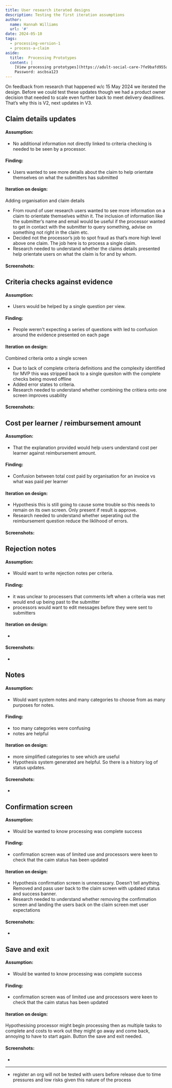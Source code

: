```yaml
---
title: User research iterated designs
description: Testing the first iteration assumptions
author:
  name: Hannah Williams
  url: '#'
date: 2024-05-10
tags:
  - processing-version-1
  - process-a-claim
aside:
  title:  Processing Prototypes
  content: |
    [View processing prototypes](https://adult-social-care-7fe9bafd955a.herokuapp.com/version-index?area=Processing) 
    Password: ascbsa123
---
```


On feedback from research that happened w/c 15 May 2024 we iterated the design. Before we could test these updates though we had a product owner decision that needed to scale even further back to meet delivery deadlines. That’s why this is V2, next updates in V3.

## Claim details updates

#### Assumption: 
- No additional information not directly linked to criteria checking is needed to be seen by a processor.

#### Finding:
- Users wanted to see more details about the claim to help orientate themselves on what the submitters has submitted

#### Iteration on design:
Adding organisation and claim details

- From round of user research users wanted to see more information on a claim to orientate themselves within it. The inclusion of information like the submitter’s name and email would be useful if the processor wanted to get in contact with the submitter to query something, advise on something not right in the claim etc. 
- Decided not the processor’s job to spot fraud as that’s more high level above one claim. The job here is to process a single claim. 
- Research needed to understand whether the claims details presented help orientate users on what the claim is for and by whom. 

#### Screenshots:




## Criteria checks against evidence

#### Assumption: 
- Users would be helped by a single question per view.

#### Finding:
- People weren't expecting a series of questions with led to confusion around the evidence presented on each page

#### Iteration on design:
Combined criteria onto a single screen
- Due to lack of complete criteria definitions and the complexity identified for MVP this was stripped back to a single quesiton with the complete checks being moved offline
- Added error states to criteria. 
- Research needed to understand whether combining the critiera onto one screen improves usability

#### Screenshots:





## Cost per learner / reimbursement amount

#### Assumption: 
- That the explanation provided would help users understand cost per learner against reimbursement amount.

#### Finding:
- Confusion between total cost paid by organisation for an invoice vs what was paid per learner

#### Iteration on design:
- Hypothesis this is still going to cause some trouble so this needs to remain on its own screen. Only present if result is approve. 
- Research needed to understand whether seperating out the reimbursement question reduce the liklihood of errors.

#### Screenshots:



## Rejection notes

#### Assumption: 
- Would want to write rejection notes per criteria. 

#### Finding:
- it was unclear to processers that comments left when a criteria was met would end up being past to the submitter
- processors would want to edit messages before they were sent to submitters 

#### Iteration on design:
- 

#### Screenshots:
- 



## Notes

#### Assumption: 
- Would want system notes and many categories to choose from as many purposes for notes.

#### Finding:
- too many categories were confusing
- notes are helpful

#### Iteration on design:
- more simplified categories to see which are useful
- Hypothesis system generated are helpful. So there is a history log of status updates. 

#### Screenshots:
- 



## Confirmation screen

#### Assumption: 
- Would be wanted to know processing was complete success

#### Finding:
- confirmation screen was of limited use and processors were keen to check that the caim status has been updated 

#### Iteration on design:
- Hypothesis confirmation screen is unnecessary. Doesn’t tell anything. Removed and pass user back to the claim screen with updated status and success banner. 
- Research needed to understand whether removing the confirmation screen and landing the users back on the claim screen met user expectations

#### Screenshots:
- 



## Save and exit

#### Assumption: 
- Would be wanted to know processing was complete success

#### Finding:
- confirmation screen was of limited use and processors were keen to check that the caim status has been updated 

#### Iteration on design:
Hypothesising processor might begin processing then as multiple tasks to complete and costs to work out they might go away and come back, annoying to have to start again. Button the save and exit needed. 

#### Screenshots:
- 


---------

- register an org will not be tested with users before release due to time pressures and low risks given this nature of the process
